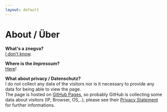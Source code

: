 ```yaml
---
layout: default
---
```


# About / Über

__What's a znegva?__  
[I don't know](http://www.rot13.com/).


__Where is the _Impressum_?__  
[Here](https://martinkausche.de/seite/about)!


__What about privacy / Datenschutz?__  
I do not collect any data of the visitors nor
is it necessary to provide any data for being able to view the page.  
The page is hosted on [GitHub Pages](https://pages.github.com/), so probably
GitHub is collecting some data about visitors (IP, Browser, OS,..), please
see their
[Privacy Statement](https://help.github.com/articles/github-privacy-statement/)
for further informations.

